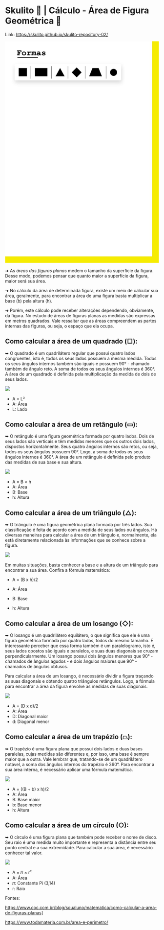 # Skulito 📁 | Cálculo - Área de Figura Geométrica 📐

Link: https://skulito.github.io/skulito-repository-02/

![](Imagens/IMG_1684.jpg)

➜ As *áreas das figuras planas* medem o tamanho da superfície da figura. Desse modo, podemos pensar que quanto maior a superfície da figura, maior será sua área.

➜ No cálculo da área de determinada figura, existe um meio de calcular sua área, geralmente, para encontrar a área de uma figura basta multiplicar a base (b) pela altura (h).
   
➜ Porém, este cálculo pode receber alterações dependendo, obviamente, da figura. No estudo de áreas de figuras planas as medidas são expressas em metros quadrados. Vale ressaltar que as áreas compreendem as partes internas das figuras, ou seja, o espaço que ela ocupa.

## Como calcular a área de um quadrado (□): 

➥ O quadrado é um quadrilátero regular que possui quatro lados congruentes, isto é, todos os seus lados possuem a mesma medida. Todos os seus ângulos internos também são iguais e possuem 90° - chamado também de ângulo reto. A soma de todos os seus ângulos internos é 360°. A área de um quadrado é definida pela multiplicação da medida de dois de seus lados.

![](https://www.coc.com.br/gallery/repository/uploads/blog/2019/janeiro/area-de-figuras-planas/1.jpg)

* A = L²
* A: Área
* L: Lado

## Como calcular a área de um retângulo (▭):

➥ O retângulo é uma figura geométrica formada por quatro lados. Dois de seus lados são verticais e têm medidas menores que os outros dois lados, dispostos horizontalmente. Seus quatro ângulos internos são retos, ou seja, todos os seus ângulos possuem 90°. Logo, a soma de todos os seus ângulos internos é 360°. A área de um retângulo é definida pelo produto das medidas de sua base e sua altura.

![](https://www.coc.com.br/gallery/repository/uploads/blog/2019/janeiro/area-de-figuras-planas/2.jpg)

* A = B × h
* A: Área
* B: Base
* h: Altura

## Como calcular a área de um triângulo (△):

➥ O triângulo é uma figura geométrica plana formada por três lados. Sua classificação é feita de acordo com a medida de seus lados ou ângulos. Há diversas maneiras para calcular a área de um triângulo e, normalmente, ela está diretamente relacionada às informações que se conhece sobre a figura.

![](https://www.coc.com.br/gallery/repository/uploads/blog/2019/janeiro/area-de-figuras-planas/5.jpg)

Em muitas situações, basta conhecer a base e a altura de um triângulo para encontrar a sua área. Confira a fórmula matemática:

* A = (B x h)/2

* A: Área
* B: Base
* h: Altura

## Como calcular a área de um losango (◇):

➥ O losango é um quadrilátero equilátero, o que significa que ele é uma figura geométrica formada por quatro lados, todos do mesmo tamanho. É interessante perceber que essa forma também é um paralelogramo, isto é, seus lados opostos são iguais e paralelos, e suas duas diagonais se cruzam perpendicularmente. Um losango possui dois ângulos menores que 90° - chamados de ângulos agudos - e dois ângulos maiores que 90° - chamados de ângulos obtusos.

Para calcular a área de um losango, é necessário dividir a figura traçando as suas diagonais e obtendo quatro triângulos retângulos. Logo, a fórmula para encontrar a área da figura envolve as medidas de suas diagonais.

![](https://www.coc.com.br/gallery/repository/uploads/blog/2019/janeiro/area-de-figuras-planas/3.jpg)

* A = (D x d)/2
* A: Área
* D: Diagonal maior
* d: Diagonal menor

## Como calcular a área de um trapézio (⏢):

➥ O trapézio é uma figura plana que possui dois lados e duas bases paralelas, cujas medidas são diferentes e, por isso, uma base é sempre maior que a outra. Vale lembrar que, tratando-se de um quadrilátero notável, a soma dos ângulos internos do trapézio é 360°. Para encontrar a sua área interna, é necessário aplicar uma fórmula matemática.

![](https://www.coc.com.br/gallery/repository/uploads/blog/2019/janeiro/area-de-figuras-planas/4.jpg)

* A = ((B + b) x h)/2
* A: Área
* B: Base maior
* b: Base menor
* h: Altura

## Como calcular a área de um círculo (○):

➥ O círculo é uma figura plana que também pode receber o nome de disco. Seu raio é uma medida muito importante e representa a distância entre seu ponto central e a sua extremidade. Para calcular a sua área, é necessário conhecer tal valor.

![](https://www.coc.com.br/gallery/repository/uploads/blog/2019/janeiro/area-de-figuras-planas/9.jpg)

* A = 𝜋 × r²
* A: Área
* 𝜋: Constante Pi (3,14)
* r: Raio

Fontes:

https://www.coc.com.br/blog/soualuno/matematica/como-calcular-a-area-de-figuras-planas]

https://www.todamateria.com.br/area-e-perimetro/
